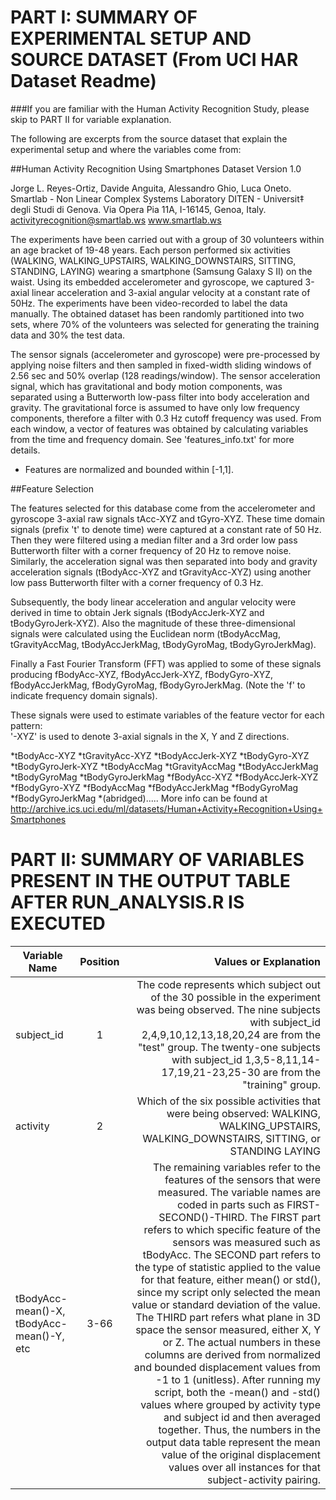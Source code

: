 
PART I: SUMMARY OF EXPERIMENTAL SETUP AND SOURCE DATASET (From UCI HAR Dataset Readme)
==================================================================
###If you are familiar with the Human Activity Recognition Study, please skip to PART II for variable explanation.

The following are excerpts from the source dataset that explain the experimental setup and where the variables come from:

##Human Activity Recognition Using Smartphones Dataset
Version 1.0

Jorge L. Reyes-Ortiz, Davide Anguita, Alessandro Ghio, Luca Oneto.
Smartlab - Non Linear Complex Systems Laboratory
DITEN - Universit‡ degli Studi di Genova.
Via Opera Pia 11A, I-16145, Genoa, Italy.
activityrecognition@smartlab.ws
www.smartlab.ws


The experiments have been carried out with a group of 30 volunteers within an age bracket of 19-48 years. Each person performed six activities (WALKING, WALKING_UPSTAIRS, WALKING_DOWNSTAIRS, SITTING, STANDING, LAYING) wearing a smartphone (Samsung Galaxy S II) on the waist. Using its embedded accelerometer and gyroscope, we captured 3-axial linear acceleration and 3-axial angular velocity at a constant rate of 50Hz. The experiments have been video-recorded to label the data manually. The obtained dataset has been randomly partitioned into two sets, where 70% of the volunteers was selected for generating the training data and 30% the test data. 

The sensor signals (accelerometer and gyroscope) were pre-processed by applying noise filters and then sampled in fixed-width sliding windows of 2.56 sec and 50% overlap (128 readings/window). The sensor acceleration signal, which has gravitational and body motion components, was separated using a Butterworth low-pass filter into body acceleration and gravity. The gravitational force is assumed to have only low frequency components, therefore a filter with 0.3 Hz cutoff frequency was used. From each window, a vector of features was obtained by calculating variables from the time and frequency domain. See 'features_info.txt' for more details. 

- Features are normalized and bounded within [-1,1].

##Feature Selection 

The features selected for this database come from the accelerometer and gyroscope 3-axial raw signals tAcc-XYZ and tGyro-XYZ. These time domain signals (prefix 't' to denote time) were captured at a constant rate of 50 Hz. Then they were filtered using a median filter and a 3rd order low pass Butterworth filter with a corner frequency of 20 Hz to remove noise. Similarly, the acceleration signal was then separated into body and gravity acceleration signals (tBodyAcc-XYZ and tGravityAcc-XYZ) using another low pass Butterworth filter with a corner frequency of 0.3 Hz. 

Subsequently, the body linear acceleration and angular velocity were derived in time to obtain Jerk signals (tBodyAccJerk-XYZ and tBodyGyroJerk-XYZ). Also the magnitude of these three-dimensional signals were calculated using the Euclidean norm (tBodyAccMag, tGravityAccMag, tBodyAccJerkMag, tBodyGyroMag, tBodyGyroJerkMag). 

Finally a Fast Fourier Transform (FFT) was applied to some of these signals producing fBodyAcc-XYZ, fBodyAccJerk-XYZ, fBodyGyro-XYZ, fBodyAccJerkMag, fBodyGyroMag, fBodyGyroJerkMag. (Note the 'f' to indicate frequency domain signals). 

These signals were used to estimate variables of the feature vector for each pattern:  
'-XYZ' is used to denote 3-axial signals in the X, Y and Z directions.

  *tBodyAcc-XYZ
  *tGravityAcc-XYZ
  *tBodyAccJerk-XYZ
  *tBodyGyro-XYZ
  *tBodyGyroJerk-XYZ
  *tBodyAccMag
  *tGravityAccMag
  *tBodyAccJerkMag
  *tBodyGyroMag
  *tBodyGyroJerkMag
  *fBodyAcc-XYZ
  *fBodyAccJerk-XYZ
  *fBodyGyro-XYZ
  *fBodyAccMag
  *fBodyAccJerkMag
  *fBodyGyroMag
  *fBodyGyroJerkMag
  *(abridged).....
More info can be found at http://archive.ics.uci.edu/ml/datasets/Human+Activity+Recognition+Using+Smartphones


PART II: SUMMARY OF VARIABLES PRESENT IN THE OUTPUT TABLE AFTER RUN_ANALYSIS.R IS EXECUTED 
=================
| Variable Name  |  Position   | Values or Explanation 													       |
| -------------- |:-----------:| -----------------------------------------------------------------------------:|
| subject_id	 |	 	1	   |  The code represents which subject out of the 30 possible in the experiment 					 				  was being observed. The nine subjects with subject_id 2,4,9,10,12,13,18,20,24 are from the "test" group. The twenty-one subjects with subject_id 1,3,5-8,11,14-17,19,21-23,25-30 are from the "training" group. | 
| activity 		 |	    2	   |  Which of the six possible activities that were being observed: WALKING, WALKING_UPSTAIRS, WALKING_DOWNSTAIRS, SITTING, or STANDING LAYING   |
|tBodyAcc-mean()-X, tBodyAcc-mean()-Y, etc |  3-66	 | The remaining variables refer to the features of the sensors that were measured. The variable names are coded in parts such as FIRST-SECOND()-THIRD. The FIRST part refers to which specific feature of the sensors was measured such as tBodyAcc. The SECOND part refers to the type of statistic applied to the value for that feature, either mean() or std(), since my script only selected the mean value or standard deviation of the value. The THIRD part refers what plane in 3D space the sensor measured, either X, Y or Z. The actual numbers in these columns are derived from normalized and bounded displacement values from -1 to 1 (unitless). After running my script, both the -mean() and -std() values where grouped by activity type and subject id and then averaged together. Thus, the numbers in the output data table represent the mean value of the original displacement values over all instances for that subject-activity pairing.|





